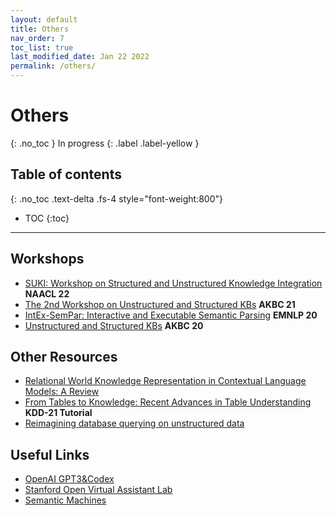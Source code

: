```yaml
---
layout: default
title: Others
nav_order: 7
toc_list: true
last_modified_date: Jan 22 2022
permalink: /others/
---
```

# Others
{: .no_toc }
In progress
{: .label .label-yellow }

## Table of contents
{: .no_toc .text-delta .fs-4 style="font-weight:800"}

- TOC
{:toc}

---

## Workshops
- [SUKI: Workshop on Structured and Unstructured Knowledge Integration](https://suki-workshop.github.io/) **NAACL 22**
- [The 2nd Workshop on Unstructured and Structured KBs](https://uskb-workshop.github.io/) **AKBC 21**
- [IntEx-SemPar: Interactive and Executable Semantic Parsing](https://intex-sempar.github.io/) **EMNLP 20**
- [Unstructured and Structured KBs](https://uskb-workshop.github.io/2020/) **AKBC 20**


## Other Resources
- [Relational World Knowledge Representation in Contextual Language Models: A Review](https://arxiv.org/abs/2104.05837)
- [From Tables to Knowledge: Recent Advances in Table Understanding](https://usc-isi-i2.github.io/KDD21Tutorial/) **KDD-21 Tutorial**
- [Reimagining database querying on unstructured data](https://ai.facebook.com/blog/using-ai-for-database-queries-on-any-unstructured-data-set/)


## Useful Links
- [OpenAI GPT3&Codex](https://openai.com/api/)
- [Stanford Open Virtual Assistant Lab](https://oval.cs.stanford.edu/)
- [Semantic Machines](https://www.microsoft.com/en-us/research/project/semantic-machines/)